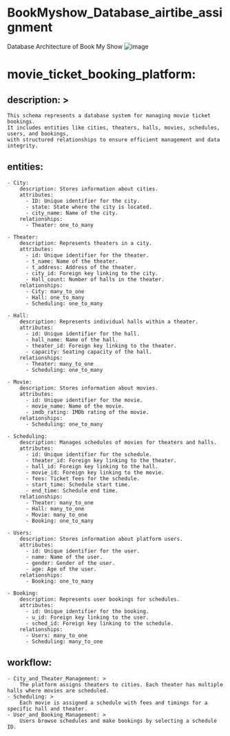 # BookMyshow_Database_airtibe_assignment
Database Architecture of Book My Show
![image](https://github.com/user-attachments/assets/4dcdb522-fefa-4b3e-af0f-3f4d8711b3e7)

# movie_ticket_booking_platform:
  ## description: >
    This schema represents a database system for managing movie ticket bookings. 
    It includes entities like cities, theaters, halls, movies, schedules, users, and bookings, 
    with structured relationships to ensure efficient management and data integrity.
  ## entities:
    - City:
        description: Stores information about cities.
        attributes:
          - ID: Unique identifier for the city.
          - state: State where the city is located.
          - city_name: Name of the city.
        relationships:
          - Theater: one_to_many

    - Theater:
        description: Represents theaters in a city.
        attributes:
          - id: Unique identifier for the theater.
          - t_name: Name of the theater.
          - t_address: Address of the theater.
          - city_id: Foreign key linking to the city.
          - Hall_count: Number of halls in the theater.
        relationships:
          - City: many_to_one
          - Hall: one_to_many
          - Scheduling: one_to_many

    - Hall:
        description: Represents individual halls within a theater.
        attributes:
          - id: Unique identifier for the hall.
          - hall_name: Name of the hall.
          - theater_id: Foreign key linking to the theater.
          - capacity: Seating capacity of the hall.
        relationships:
          - Theater: many_to_one
          - Scheduling: one_to_many

    - Movie:
        description: Stores information about movies.
        attributes:
          - id: Unique identifier for the movie.
          - movie_name: Name of the movie.
          - imdb_rating: IMDb rating of the movie.
        relationships:
          - Scheduling: one_to_many

    - Scheduling:
        description: Manages schedules of movies for theaters and halls.
        attributes:
          - id: Unique identifier for the schedule.
          - theater_id: Foreign key linking to the theater.
          - hall_id: Foreign key linking to the hall.
          - movie_id: Foreign key linking to the movie.
          - fees: Ticket fees for the schedule.
          - start_time: Schedule start time.
          - end_time: Schedule end time.
        relationships:
          - Theater: many_to_one
          - Hall: many_to_one
          - Movie: many_to_one
          - Booking: one_to_many

    - Users:
        description: Stores information about platform users.
        attributes:
          - id: Unique identifier for the user.
          - name: Name of the user.
          - gender: Gender of the user.
          - age: Age of the user.
        relationships:
          - Booking: one_to_many

    - Booking:
        description: Represents user bookings for schedules.
        attributes:
          - id: Unique identifier for the booking.
          - u_id: Foreign key linking to the user.
          - sched_id: Foreign key linking to the schedule.
        relationships:
          - Users: many_to_one
          - Scheduling: many_to_one

  ## workflow:
    - City_and_Theater_Management: >
        The platform assigns theaters to cities. Each theater has multiple halls where movies are scheduled.
    - Scheduling: >
        Each movie is assigned a schedule with fees and timings for a specific hall and theater.
    - User_and_Booking_Management: >
        Users browse schedules and make bookings by selecting a schedule ID.

